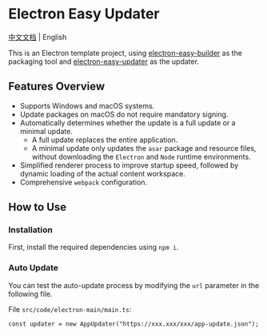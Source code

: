 # Electron Easy Updater
[中文文档](README_CN.md) | English

This is an Electron template project, using [electron-easy-builder](https://github.com/featherJ/electron-easy-builder) as the packaging tool and [electron-easy-updater](https://github.com/featherJ/electron-easy-updater) as the updater.

## Features Overview
* Supports Windows and macOS systems.
* Update packages on macOS do not require mandatory signing.
* Automatically determines whether the update is a full update or a minimal update.
  * A full update replaces the entire application.
  * A minimal update only updates the `asar` package and resource files, without downloading the `Electron` and `Node` runtime environments.
* Simplified renderer process to improve startup speed, followed by dynamic loading of the actual content workspace.
* Comprehensive `webpack` configuration.

## How to Use
### Installation
First, install the required dependencies using `npm i`.

### Auto Update
You can test the auto-update process by modifying the `url` parameter in the following file.

File `src/code/electron-main/main.ts`:
```
const updater = new AppUpdater("https://xxx.xxx/xxx/app-update.json");
```